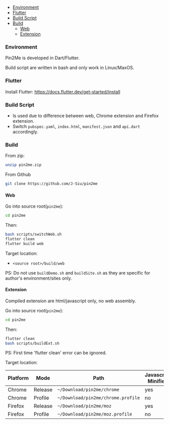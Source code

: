 <!-- TOC -->

- [Environment](#environment)
- [Flutter](#flutter)
- [Build Script](#build-script)
- [Build](#build)
  - [Web](#web)
  - [Extension](#extension)

<!-- /TOC -->

### Environment

Pin2Me is developed in Dart/Flutter.

Build script are written in bash and only work in Linux/MaxOS.

### Flutter

Install Flutter: https://docs.flutter.dev/get-started/install

### Build Script

- Is used due to difference between web, Chrome extension and Firefox extension.
- Switch `pubspec.yaml`, `index.html`, `manifest.json` and `api.dart` accordingly.

### Build

From zip:

```sh
unzip pin2me.zip
```

From Github

```sh
git clone https://github.com/J-Siu/pin2me
```

#### Web

Go into source root(`pin2me`):

```sh
cd pin2me
```

Then:

```sh
bash scripts/switchWeb.sh
flutter clean
flutter build web
```

Target location:
- `<source root>/build/web`

PS: Do not use `buildDemo.sh` and `buildSite.sh` as they are specific for author's environment/sites only.

#### Extension

Compiled extension are html/javascript only, no web assembly.

Go into source root(`pin2me`):

```sh
cd pin2me
```

Then:

```sh
flutter clean
bash scripts/buildExt.sh
```

PS: First time 'flutter clean' error can be ignored.

Target location:

Platform|Mode|Path|Javascript Minified
---|---|---|---
Chrome|Release|`~/Download/pin2me/chrome`|yes
Chrome|Profile|`~/Download/pin2me/chrome.profile`|no
Firefox|Release|`~/Download/pin2me/moz`|yes
Firefox|Profile|`~/Download/pin2me/moz.profile`|no